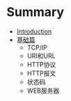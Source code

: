 # Summary

* [Introduction](README.md)
* [基础篇](basic.md)
   * TCP/IP
   * URI和URL
   * HTTP协议
   * HTTP报文
   * 状态码
   * WEB服务器

